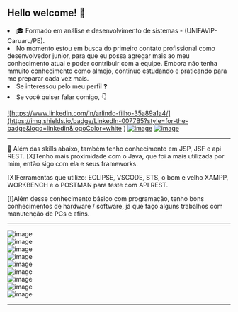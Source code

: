 ## Hello welcome!  :wave: 
<li>🎓 Formado em análise e desenvolvimento de sistemas - (UNIFAVIP-Caruaru/PE).
<br><li>
No momento estou em busca do primeiro contato profissional como desenvolvedor junior, para que eu possa agregar mais ao meu conhecimento atual e poder contribuir com a equipe. 
Embora não tenha mmuito conhecimento como almejo, continuo estudando e praticando para me preparar cada vez mais. 

<li>Se interessou pelo meu perfil ❓

<li>Se você quiser falar comigo, 👇

<a href="https://www.linkedin.com/in/arlindo-filho-35a89a1a4/"> ![https://www.linkedin.com/in/arlindo-filho-35a89a1a4/](https://img.shields.io/badge/LinkedIn-0077B5?style=for-the-badge&logo=linkedin&logoColor=white
)</a>
<a href="https://api.whatsapp.com/send?phone=5581992870704&text=Oi%2C%20eu%20venho%20do%20git.">
![image](https://img.shields.io/badge/WhatsApp-25D366?style=for-the-badge&logo=whatsapp&logoColor=white
)</a>
<a href="https://www.instagram.com/afilho_/">![image](https://img.shields.io/badge/Instagram-E4405F?style=for-the-badge&logo=instagram&logoColor=white
)</a>
<br>
<hr/>
👷 Além das skills abaixo, também tenho conhecimento em JSP, JSF e api REST. </b>
[X]Tenho mais proximidade com o Java, que foi a mais utilizada por mim, então sigo com ela e seus frameworks.

[X]Ferramentas que utilizo: ECLIPSE, VSCODE, STS, o bom e velho XAMPP, WORKBENCH e o POSTMAN para teste com API REST.

[!]Além desse conhecimento básico com programação, tenho bons conhecimentos de hardware / software, já que faço alguns trabalhos com manutenção de PCs e afins.

<hr>

 ![image](https://img.shields.io/badge/Java-ED8B00?style=for-the-badge&logo=java&logoColor=white
)<br>
 ![image](https://img.shields.io/badge/C-00599C?style=for-the-badge&logo=c&logoColor=white
)<br>
 ![image](https://img.shields.io/badge/HTML5-E34F26?style=for-the-badge&logo=html5&logoColor=white
)<br>
 ![image](https://img.shields.io/badge/CSS3-1572B6?style=for-the-badge&logo=css3&logoColor=white
)<br>
 ![image](https://img.shields.io/badge/Bootstrap-563D7C?style=for-the-badge&logo=bootstrap&logoColor=white
)<br>
 ![image](https://img.shields.io/badge/MySQL-00000F?style=for-the-badge&logo=mysql&logoColor=white
)<br>
 ![image](https://img.shields.io/badge/JavaScript-F7DF1E?style=for-the-badge&logo=javascript&logoColor=black
)<br>
![image](https://img.shields.io/badge/Spring-6DB33F?style=for-the-badge&logo=spring&logoColor=white
)<br>
![image](https://img.shields.io/badge/jQuery-0769AD?style=for-the-badge&logo=jquery&logoColor=white)
<br>
<hr>

